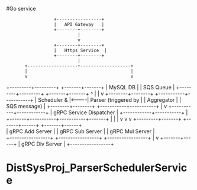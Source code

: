  #Go service


                      +-----------------+
                      |   API Gateway   |
                      +--------+--------+
                               |
                               v
                      +--------+--------+
                      |   Https Service  |
                      +--------+--------+
                               |
           +-------------------+-------------------+
           |                                       |
           v                                       v
 +---------+---------+                     +-------+-------+
 |   MySQL DB        |                     |    SQS Queue  |
 +---------+---------+                     +-------+-------+
                               ^                           |
                               |                           v
                      +--------+--------+     +-----------+-----------+
                      | Scheduler &     |<----|  Parser (triggered by  |
                      |  Aggregator     |     |  SQS message)          |
                      +--------+--------+     +-----------+-----------+
                               |
                               v
                  +-----------+------------+
                  | gRPC Service Dispatcher |
                  +------------+-----------+
                               |
           +-------+-----------+-----------+-------+
           |                     |                     |
           v                     v                     v
 +---------+-------+     +-------+------+     +-------+------+   
 | gRPC Add Server |     | gRPC Sub Server |     | gRPC Mul Server |   
 +-----------------+     +-----------------+     +-----------------+
                                     |
                                     v
                             +-------+------+
                             | gRPC Div Server |
                             +-----------------+
# DistSysProj_ParserSchedulerService
